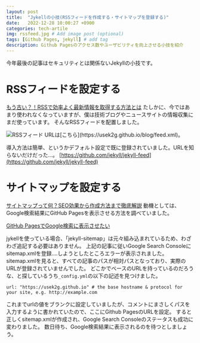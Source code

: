 ```yaml
---
layout: post
title:  "Jykellの小技(RSSフィードを作成する・サイトマップを登録する)"
date:   2022-12-28 10:00:27 +0900
categories: tech-artile
img: rssfeed.jpg # Add image post (optional)
tags: [Github Pages, jekyll] # add tag
description: Github Pagesのアクセス数やユーザビリティを向上させる小技を紹介
---
```


今年最後の記事はセキュリティとは関係ないJekyllの小技です。

# RSSフィードを設定する
[もう古い？！RSSで効率よく最新情報を取得する方法とは](https://www.docusign.jp/blog/guide-to-RSS-feeds)
たしかに、今ではあまり使われなくなっていますが、僕は技術ブログやニュースサイトの情報収集にまだ使っています。
そんなRSSフィードを配置しました。


<img src="{{site.baseurl}}/assets/img/rssfeed.jpg" alt="RSSフィード">
URLは[こちら](https://usek2g.github.io/blog/feed.xml)。

導入方法は簡単、というかデフォルト設定で既に登録されていました。URLを知らないだけだった…。
[https://github.com/jekyll/jekyll-feed](https://github.com/jekyll/jekyll-feed)

# サイトマップを設定する

[サイトマップって何？SEO効果から作成方法まで徹底解説](https://digitalidentity.co.jp/blog/seo/seo-tech/how-to-make-sitemap.html)
動機としては、Google検索結果にGitHub Pagesを表示させる方法を調べていました。

[GitHub PagesでGoogle検索に表示させたい](https://qiita.com/r_saiki/items/9ab3be34fa255724c9dd)

jykellを使っている場合、「jekyll-sitemap」は元々組み込まれているため、わざわざ追記する必要はありません。
上記の記事に従いGoogle Search Consoleにsitemap.xmlを登録‥‥しようとしたところエラーが表示されました。
sitemap.xmlを見ると、すべての記事のパスが相対パスとなっており、実際のURLが登録されていませんでした。
どこかでベースのURLを持っているのだろうな、と探しているうち`_config.yml`の以下の記述を見つけました。

`url: "https://usek2g.github.io" # the base hostname & protocol for your site, e.g. http://example.com`

これまでurlの値をブランクに設定していましたが、コメントにまさしくパスを入力するように書かれていたので、ここにGithub PagesのURLを設定。
すると正しくsitemap.xmlが作成され、Google Search Consoleのステータスも成功に変わりました。
数日待ち、Google検索結果に表示されるのを待つとしましょう。